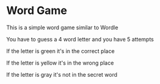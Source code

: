 # Word Game

This is a simple word game similar to Wordle

You have to guess a 4 word letter and you have 5 attempts

If the letter is green it's in the correct place

If the letter is yellow it's in the wrong place

If the letter is gray it's not in the secret word